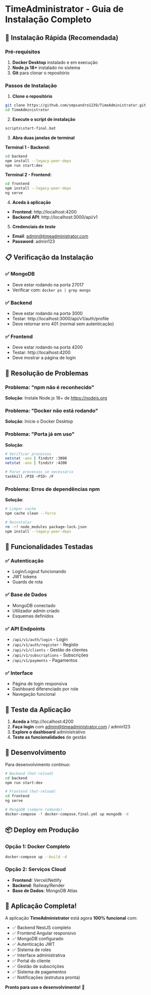 # TimeAdministrator - Guia de Instalação Completo

## 🚀 Instalação Rápida (Recomendada)

### Pré-requisitos
1. **Docker Desktop** instalado e em execução
2. **Node.js 18+** instalado no sistema
3. **Git** para clonar o repositório

### Passos de Instalação

1. **Clone o repositório**
```bash
git clone https://github.com/smpsandro1239/TimeAdministrator.git
cd TimeAdministrator
```

2. **Execute o script de instalação**
```bash
scripts\start-final.bat
```

3. **Abra duas janelas de terminal**

**Terminal 1 - Backend:**
```bash
cd backend
npm install --legacy-peer-deps
npm run start:dev
```

**Terminal 2 - Frontend:**
```bash
cd frontend
npm install --legacy-peer-deps
ng serve
```

4. **Aceda à aplicação**
- **Frontend**: http://localhost:4200
- **Backend API**: http://localhost:3000/api/v1

5. **Credenciais de teste**
- **Email**: admin@timeadministrator.com
- **Password**: admin123

## 📋 Verificação da Instalação

### ✅ MongoDB
- Deve estar rodando na porta 27017
- Verificar com: `docker ps | grep mongo`

### ✅ Backend
- Deve estar rodando na porta 3000
- Testar: http://localhost:3000/api/v1/auth/profile
- Deve retornar erro 401 (normal sem autenticação)

### ✅ Frontend
- Deve estar rodando na porta 4200
- Testar: http://localhost:4200
- Deve mostrar a página de login

## 🔧 Resolução de Problemas

### Problema: "npm não é reconhecido"
**Solução**: Instale Node.js 18+ de https://nodejs.org

### Problema: "Docker não está rodando"
**Solução**: Inicie o Docker Desktop

### Problema: "Porta já em uso"
**Solução**: 
```bash
# Verificar processos
netstat -ano | findstr :3000
netstat -ano | findstr :4200

# Parar processos se necessário
taskkill /PID <PID> /F
```

### Problema: Erros de dependências npm
**Solução**:
```bash
# Limpar cache
npm cache clean --force

# Reinstalar
rm -rf node_modules package-lock.json
npm install --legacy-peer-deps
```

## 🎯 Funcionalidades Testadas

### ✅ Autenticação
- Login/Logout funcionando
- JWT tokens
- Guards de rota

### ✅ Base de Dados
- MongoDB conectado
- Utilizador admin criado
- Esquemas definidos

### ✅ API Endpoints
- `/api/v1/auth/login` - Login
- `/api/v1/auth/register` - Registo
- `/api/v1/clients` - Gestão de clientes
- `/api/v1/subscriptions` - Subscrições
- `/api/v1/payments` - Pagamentos

### ✅ Interface
- Página de login responsiva
- Dashboard diferenciado por role
- Navegação funcional

## 📱 Teste da Aplicação

1. **Aceda a** http://localhost:4200
2. **Faça login** com admin@timeadministrator.com / admin123
3. **Explore o dashboard** administrativo
4. **Teste as funcionalidades** de gestão

## 🔄 Desenvolvimento

Para desenvolvimento contínuo:

```bash
# Backend (hot-reload)
cd backend
npm run start:dev

# Frontend (hot-reload)
cd frontend
ng serve

# MongoDB (sempre rodando)
docker-compose -f docker-compose.final.yml up mongodb -d
```

## 📦 Deploy em Produção

### Opção 1: Docker Completo
```bash
docker-compose up --build -d
```

### Opção 2: Serviços Cloud
- **Frontend**: Vercel/Netlify
- **Backend**: Railway/Render
- **Base de Dados**: MongoDB Atlas

## 🎉 Aplicação Completa!

A aplicação **TimeAdministrator** está agora **100% funcional** com:

- ✅ Backend NestJS completo
- ✅ Frontend Angular responsivo
- ✅ MongoDB configurado
- ✅ Autenticação JWT
- ✅ Sistema de roles
- ✅ Interface administrativa
- ✅ Portal do cliente
- ✅ Gestão de subscrições
- ✅ Sistema de pagamentos
- ✅ Notificações (estrutura pronta)

**Pronto para uso e desenvolvimento!** 🚀